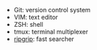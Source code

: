 - Git: version control system
- VIM: text editor
- ZSH: shell
- tmux: terminal multiplexer
- [ripgrip](https://github.com/BurntSushi/ripgrep): fast searcher
